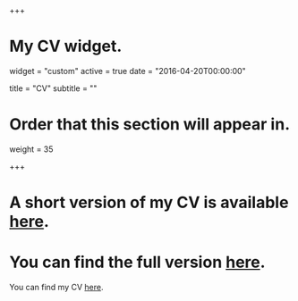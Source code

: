 +++
# My CV widget.
widget = "custom"
active = true
date = "2016-04-20T00:00:00"

title = "CV"
subtitle = ""

# Order that this section will appear in.
weight = 35


+++

# A short version of my CV is available [here](https://www.kuryatnikova.com/files/Kuryatnikova_CV_ind.pdf).
# You can find the full version [here](https://www.kuryatnikova.com/files/KuryatnikovaCV_acd.pdf).
You can find my CV [here](https://www.kuryatnikova.com/files/KuryatnikovaCV_acd.pdf).


